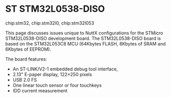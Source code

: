 # ST STM32L0538-DISO

<div class="tags">

chip:stm32, chip:stm32l0, chip:stm32l053

</div>

This page discusses issues unique to NuttX configurations for the
STMicro STM32L0538-DISO development board. The STM32L0538-DISO board is
based on the STM32L053C8 MCU (64Kbytes FLASH, 8Kbytes of SRAM and
6Kbytes of EEPROM).

The board features:

  - An ST-LINK/V2-1 embedded debug tool interface,
  - 2.13" E-paper display, 122×250 pixels
  - USB 2.0 FS
  - One linear touch sensor or four touchkeys
  - IDD current measurement
